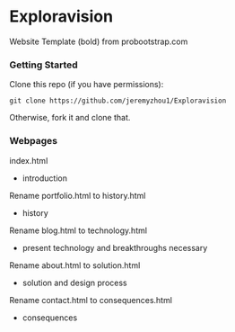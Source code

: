 # Exploravision

Website Template (bold) from probootstrap.com

### Getting Started

Clone this repo (if you have permissions):
```
git clone https://github.com/jeremyzhou1/Exploravision
```
Otherwise, fork it and clone that.

### Webpages

index.html
- introduction

Rename portfolio.html to history.html
- history

Rename blog.html to technology.html
- present technology and breakthroughs necessary

Rename about.html to solution.html
- solution and design process

Rename contact.html to consequences.html
- consequences
